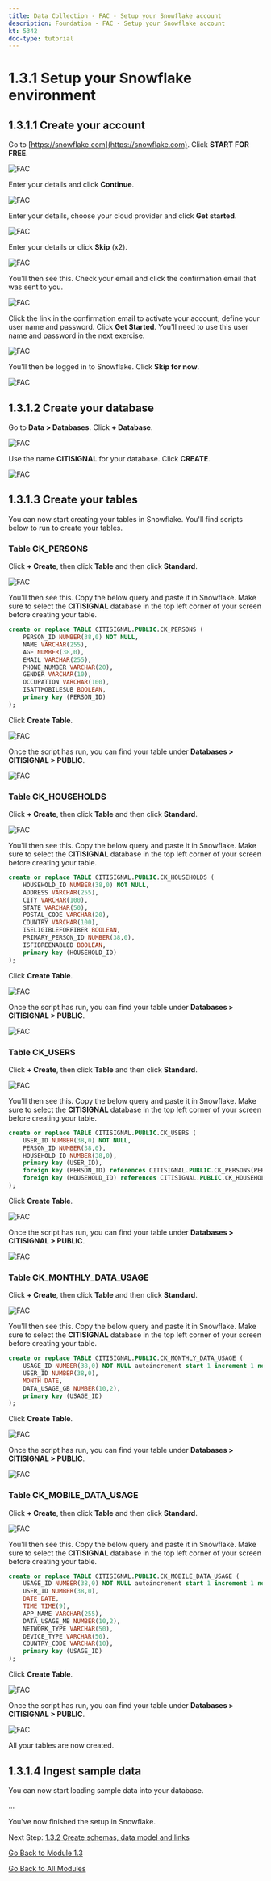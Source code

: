 ```yaml
---
title: Data Collection - FAC - Setup your Snowflake account
description: Foundation - FAC - Setup your Snowflake account
kt: 5342
doc-type: tutorial
---
```

# 1.3.1 Setup your Snowflake environment

## 1.3.1.1 Create your account

Go to [https://snowflake.com](https://snowflake.com). Click **START FOR FREE**.

![FAC](./images/sf1.png)

Enter your details and click **Continue**.

![FAC](./images/sf2.png)

Enter your details, choose your cloud provider and click **Get started**.

![FAC](./images/sf3.png)

Enter your details or click **Skip** (x2).

![FAC](./images/sf4.png)

You'll then see this. Check your email and click the confirmation email that was sent to you.

![FAC](./images/sf5.png)

Click the link in the confirmation email to activate your account, define your user name and password. Click **Get Started**. You'll need to use this user name and password in the next exercise.

![FAC](./images/sf6.png)

You'll then be logged in to Snowflake. Click **Skip for now**.

![FAC](./images/sf7.png)

## 1.3.1.2 Create your database

Go to **Data > Databases**. Click **+ Database**.

![FAC](./images/db1.png)

Use the name **CITISIGNAL** for your database. Click **CREATE**.

![FAC](./images/db2.png)

## 1.3.1.3 Create your tables

You can now start creating your tables in Snowflake. You'll find scripts below to run to create your tables.

### Table CK_PERSONS

Click **+ Create**, then click **Table** and then click **Standard**.

![FAC](./images/tb1.png)

You'll then see this. Copy the below query and paste it in Snowflake. Make sure to select the **CITISIGNAL** database in the top left corner of your screen before creating your table.

```sql
create or replace TABLE CITISIGNAL.PUBLIC.CK_PERSONS (
	PERSON_ID NUMBER(38,0) NOT NULL,
	NAME VARCHAR(255),
	AGE NUMBER(38,0),
	EMAIL VARCHAR(255),
	PHONE_NUMBER VARCHAR(20),
	GENDER VARCHAR(10),
	OCCUPATION VARCHAR(100),
	ISATTMOBILESUB BOOLEAN,
	primary key (PERSON_ID)
);
```

Click **Create Table**.

![FAC](./images/tb2.png)

Once the script has run, you can find your table under **Databases > CITISIGNAL > PUBLIC**.

![FAC](./images/tb3.png)

### Table CK_HOUSEHOLDS

Click **+ Create**, then click **Table** and then click **Standard**.

![FAC](./images/tb1.png)

You'll then see this. Copy the below query and paste it in Snowflake. Make sure to select the **CITISIGNAL** database in the top left corner of your screen before creating your table.

```sql
create or replace TABLE CITISIGNAL.PUBLIC.CK_HOUSEHOLDS (
	HOUSEHOLD_ID NUMBER(38,0) NOT NULL,
	ADDRESS VARCHAR(255),
	CITY VARCHAR(100),
	STATE VARCHAR(50),
	POSTAL_CODE VARCHAR(20),
	COUNTRY VARCHAR(100),
	ISELIGIBLEFORFIBER BOOLEAN,
	PRIMARY_PERSON_ID NUMBER(38,0),
	ISFIBREENABLED BOOLEAN,
	primary key (HOUSEHOLD_ID)
);
```

Click **Create Table**.

![FAC](./images/tb4.png)

Once the script has run, you can find your table under **Databases > CITISIGNAL > PUBLIC**.

![FAC](./images/tb5.png)

### Table CK_USERS

Click **+ Create**, then click **Table** and then click **Standard**.

![FAC](./images/tb1.png)

You'll then see this. Copy the below query and paste it in Snowflake. Make sure to select the **CITISIGNAL** database in the top left corner of your screen before creating your table.

```sql
create or replace TABLE CITISIGNAL.PUBLIC.CK_USERS (
	USER_ID NUMBER(38,0) NOT NULL,
	PERSON_ID NUMBER(38,0),
	HOUSEHOLD_ID NUMBER(38,0),
	primary key (USER_ID),
	foreign key (PERSON_ID) references CITISIGNAL.PUBLIC.CK_PERSONS(PERSON_ID),
	foreign key (HOUSEHOLD_ID) references CITISIGNAL.PUBLIC.CK_HOUSEHOLDS(HOUSEHOLD_ID)
);
```

Click **Create Table**.

![FAC](./images/tb6.png)

Once the script has run, you can find your table under **Databases > CITISIGNAL > PUBLIC**.

![FAC](./images/tb7.png)

### Table CK_MONTHLY_DATA_USAGE

Click **+ Create**, then click **Table** and then click **Standard**.

![FAC](./images/tb1.png)

You'll then see this. Copy the below query and paste it in Snowflake. Make sure to select the **CITISIGNAL** database in the top left corner of your screen before creating your table.

```sql
create or replace TABLE CITISIGNAL.PUBLIC.CK_MONTHLY_DATA_USAGE (
	USAGE_ID NUMBER(38,0) NOT NULL autoincrement start 1 increment 1 noorder,
	USER_ID NUMBER(38,0),
	MONTH DATE,
	DATA_USAGE_GB NUMBER(10,2),
	primary key (USAGE_ID)
);
```

Click **Create Table**.

![FAC](./images/tb8.png)

Once the script has run, you can find your table under **Databases > CITISIGNAL > PUBLIC**.

![FAC](./images/tb9.png)

### Table CK_MOBILE_DATA_USAGE

Click **+ Create**, then click **Table** and then click **Standard**.

![FAC](./images/tb1.png)

You'll then see this. Copy the below query and paste it in Snowflake. Make sure to select the **CITISIGNAL** database in the top left corner of your screen before creating your table.


```sql
create or replace TABLE CITISIGNAL.PUBLIC.CK_MOBILE_DATA_USAGE (
	USAGE_ID NUMBER(38,0) NOT NULL autoincrement start 1 increment 1 noorder,
	USER_ID NUMBER(38,0),
	DATE DATE,
	TIME TIME(9),
	APP_NAME VARCHAR(255),
	DATA_USAGE_MB NUMBER(10,2),
	NETWORK_TYPE VARCHAR(50),
	DEVICE_TYPE VARCHAR(50),
	COUNTRY_CODE VARCHAR(10),
	primary key (USAGE_ID)
);
```

Click **Create Table**.

![FAC](./images/tb10.png)

Once the script has run, you can find your table under **Databases > CITISIGNAL > PUBLIC**.

![FAC](./images/tb11.png)

All your tables are now created.


## 1.3.1.4 Ingest sample data

You can now start loading sample data into your database.

...

You've now finished the setup in Snowflake. 


Next Step: [1.3.2 Create schemas, data model and links](./ex2.md)

[Go Back to Module 1.3](./fac.md)

[Go Back to All Modules](../../../overview.md)
